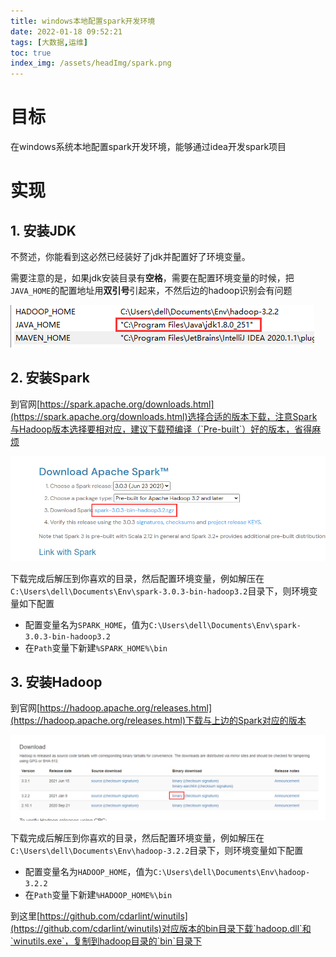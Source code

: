 ```yaml
---
title: windows本地配置spark开发环境
date: 2022-01-18 09:52:21
tags: [大数据,运维]
toc: true
index_img: /assets/headImg/spark.png
---
```


# 目标

在windows系统本地配置spark开发环境，能够通过idea开发spark项目

<!--more-->

# 实现

## 1. 安装JDK

不赘述，你能看到这必然已经装好了jdk并配置好了环境变量。

需要注意的是，如果jdk安装目录有**空格**，需要在配置环境变量的时候，把`JAVA_HOME`的配置地址用**双引号**引起来，不然后边的hadoop识别会有问题

![image-20220118100157289](newpost-31/image-20220118100157289.png)

## 2. 安装Spark

到官网[https://spark.apache.org/downloads.html](https://spark.apache.org/downloads.html)选择合适的版本下载，注意Spark与Hadoop版本选择要相对应，建议下载预编译（`Pre-built`）好的版本，省得麻烦

![image-20220118100517157](newpost-31/image-20220118100517157.png)

下载完成后解压到你喜欢的目录，然后配置环境变量，例如解压在`C:\Users\dell\Documents\Env\spark-3.0.3-bin-hadoop3.2`目录下，则环境变量如下配置

* 配置变量名为`SPARK_HOME`，值为`C:\Users\dell\Documents\Env\spark-3.0.3-bin-hadoop3.2`
* 在`Path`变量下新建`%SPARK_HOME%\bin`

## 3. 安装Hadoop

到官网[https://hadoop.apache.org/releases.html](https://hadoop.apache.org/releases.html)下载与上边的Spark对应的版本

![image-20220118101311114](newpost-31/image-20220118101311114.png)

下载完成后解压到你喜欢的目录，然后配置环境变量，例如解压在`C:\Users\dell\Documents\Env\hadoop-3.2.2`目录下，则环境变量如下配置

* 配置变量名为`HADOOP_HOME`，值为`C:\Users\dell\Documents\Env\hadoop-3.2.2`
* 在`Path`变量下新建`%HADOOP_HOME%\bin`

到这里[https://github.com/cdarlint/winutils](https://github.com/cdarlint/winutils)对应版本的bin目录下载`hadoop.dll`和`winutils.exe`，复制到hadoop目录的`bin`目录下

